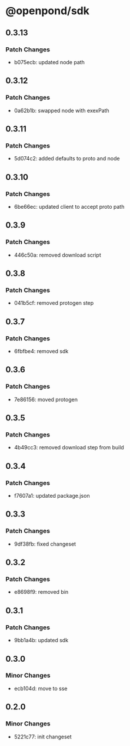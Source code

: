# @openpond/sdk

## 0.3.13

### Patch Changes

- b075ecb: updated node path

## 0.3.12

### Patch Changes

- 0a62b1b: swapped node with exexPath

## 0.3.11

### Patch Changes

- 5d074c2: added defaults to proto and node

## 0.3.10

### Patch Changes

- 6be66ec: updated client to accept proto path

## 0.3.9

### Patch Changes

- 446c50a: removed download script

## 0.3.8

### Patch Changes

- 041b5cf: removed protogen step

## 0.3.7

### Patch Changes

- 6fbfbe4: removed sdk

## 0.3.6

### Patch Changes

- 7e86156: moved protogen

## 0.3.5

### Patch Changes

- 4b49cc3: removed download step from build

## 0.3.4

### Patch Changes

- f7607a1: updated package.json

## 0.3.3

### Patch Changes

- 9df38fb: fixed changeset

## 0.3.2

### Patch Changes

- e8698f9: removed bin

## 0.3.1

### Patch Changes

- 9bb1a4b: updated sdk

## 0.3.0

### Minor Changes

- ecb104d: move to sse

## 0.2.0

### Minor Changes

- 5221c77: init changeset

